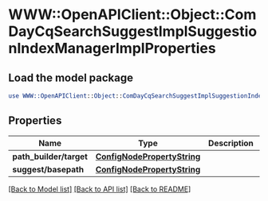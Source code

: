 # WWW::OpenAPIClient::Object::ComDayCqSearchSuggestImplSuggestionIndexManagerImplProperties

## Load the model package
```perl
use WWW::OpenAPIClient::Object::ComDayCqSearchSuggestImplSuggestionIndexManagerImplProperties;
```

## Properties
Name | Type | Description | Notes
------------ | ------------- | ------------- | -------------
**path_builder/target** | [**ConfigNodePropertyString**](ConfigNodePropertyString.md) |  | [optional] 
**suggest/basepath** | [**ConfigNodePropertyString**](ConfigNodePropertyString.md) |  | [optional] 

[[Back to Model list]](../README.md#documentation-for-models) [[Back to API list]](../README.md#documentation-for-api-endpoints) [[Back to README]](../README.md)


